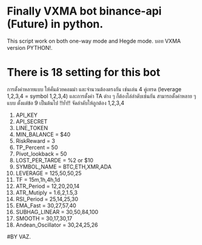 # Finally VXMA bot binance-api (Future) in python.
This script work on both one-way mode and Hegde mode.
บอท VXMA version PYTHON!.
# There is 18 setting for this bot
การตั้งค่าหลายแบบ ให้คั่นด้วยคอมม่า และจำนวนต้องตรงกัน เช่นเล่น 4 คู่เทรด (leverage 1,2,3,4 = symbol 1,2,3,4) และการตั้งค่า TA ต่าง ๆ ก็ต้องไล่ลำดับเช่นกัน สามารถตั้งค่าหลาย ๆ แบบ ตั้งแต่ข้อ 9 เป็นต้นไป  !!ย้ำ!! จัดลำดับให้ถูกต้อง 1,2,3,4
1. API_KEY
2. API_SECRET
3. LINE_TOKEN
4. MIN_BALANCE = $40
5. RiskReward = 3
6. TP_Percent = 50
7. Pivot_lookback = 50
8. LOST_PER_TARDE = %2 or $10
9. SYMBOL_NAME = BTC,ETH,XMR,ADA  
10. LEVERAGE = 125,50,50,25
11. TF = 15m,1h,4h,1d
12. ATR_Period = 12,20,20,14
13. ATR_Mutiply = 1.6,2,1.5,3
14. RSI_Period = 25,14,25,30
15. EMA_Fast = 30,27,57,40
16. SUBHAG_LINEAR = 30,50,84,100
17. SMOOTH = 30,17,30,17
18. Andean_Oscillator = 30,24,25,26

#BY VAZ.
